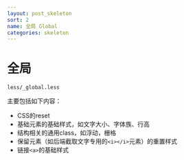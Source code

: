 ```yaml
---
layout: post_skeleton
sort: 2
name: 全局 Global
categories: skeleton
---
```


# 全局

	less/_global.less

主要包括如下内容：

* CSS的reset
* 基础元素的基础样式，如文字大小、字体族、行高
* 结构相关的通用class，如浮动，栅格
* 保留元素（如后端截取文字专用的`<i></i>`元素）的重置样式
* 链接`<a>`的基础样式
